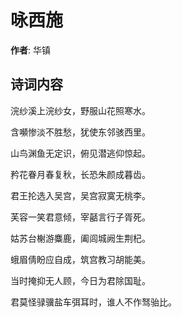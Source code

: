# 咏西施

**作者**: 华镇

## 诗词内容

浣纱溪上浣纱女，野服山花照寒水。

含嚬惨淡不胜愁，犹使东邻骇西里。

山鸟渊鱼无定识，俯见潜逃仰惊起。

矜花眷月春复秋，长恐朱颜成暮齿。

君王抡选入吴宫，吴宫寂寞无桃李。

芙容一笑君意倾，宰嚭言行子胥死。

姑苏台榭游麋鹿，阖闾城阙生荆杞。

蛾眉倩盼应自成，筑宫教习胡能美。

当时掩抑无人顾，今日为君除国耻。

君莫怪𫘧骥盐车弭耳时，谁人不作驽骀比。

